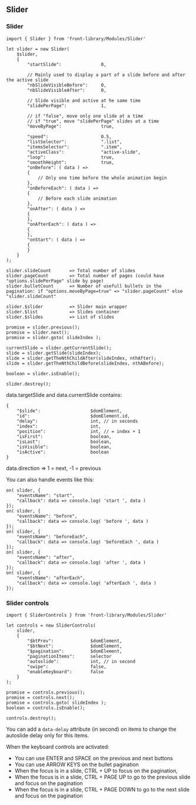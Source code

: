 ## Slider

### Slider

```
import { Slider } from 'front-library/Modules/Slider'

let slider = new Slider(
    $slider,
    {
        "startSlide":               0,

        // Mainly used to display a part of a slide before and after the active slide
        "nbSlideVisibleBefore":     0,
        "nbSlideVisibleAfter":      0,

        // Slide visible and active at he same time
        "slidePerPage":             1,

        // if "false", move only one slide at a time
        // if "true", move "slidePerPage" slides at a time
        "moveByPage":               true,

        "speed":                    0.5,
        "listSelector":             ".list",
        "itemsSelector":            ".item",
        "activeClass":              "active-slide",
        "loop":                     true,
        "smoothHeight":             true,
        "onBefore": ( data ) =>
        {
            // Only one time before the whole animation begin
        },
        "onBeforeEach": ( data ) =>
        {
            // Before each slide animation
        },
        "onAfter": ( data ) =>
        {
        },
        "onAfterEach": ( data ) =>
        {
        },
        "onStart": ( data ) =>
        {
        }
    }
);

slider.slideCount       => Total number of slides
slider.pageCount        => Total number of pages (could have "options.slidePerPage" slide by page)
slider.bulletCount      => Number of usefull bullets in the pagination: if "options.moveByPage=true" => "slider.pageCount" else "slider.slideCount"

slider.$slider          => Slider main wrapper
slider.$list            => Slides container
slider.$slides          => List of slides

promise = slider.previous();
promise = slider.next();
promise = slider.goto( slideIndex );

currentSlide = slider.getCurrentSlide();
slide = slider.getSlide(slideIndex);
slide = slider.getTheNthChildAfter(slideIndex, nthAfter);
slide = slider.getTheNthChildBefore(slideIndex, nthABefore);

boolean = slider.isEnable();

slider.destroy();
```

data.targetSlide and data.currentSlide contains:

```
{
    "$slide":                   $domElement,
    "id":                       $domElement.id,
    "delay":                    int, // in seconds
    "index":                    int,
    "position":                 int, // = index + 1
    "isFirst":                  boolean,
    "isLast":                   boolean,
    "isVisible":                boolean,
    "isActive":                 boolean
}
```

data.direction => 1 = next, -1 = previous


You can also handle events like this:

```
on( slider, {
    "eventsName": "start",
    "callback": data => console.log( 'start ', data )
});
on( slider, {
    "eventsName": "before",
    "callback": data => console.log( 'before ', data )
});
on( slider, {
    "eventsName": "beforeEach",
    "callback": data => console.log( 'beforeEach ', data )
});
on( slider, {
    "eventsName": "after",
    "callback": data => console.log( 'after ', data )
});
on( slider, {
    "eventsName": "afterEach",
    "callback": data => console.log( 'afterEach ', data )
});
```


### Slider controls

```
import { SliderControls } from 'front-library/Modules/Slider'

let controls = new SliderControls(
    slider,
    {
        "$btPrev":              $domElement,
        "$btNext":              $domElement,
        "$pagination":          $domElement,
        "paginationItems":      selector
        "autoslide":            int, // in second
        "swipe":                false,
        "enableKeyboard":       false
    }
);

promise = controls.previous();
promise = controls.next();
promise = controls.goto( slideIndex );
boolean = controls.isEnable();

controls.destroy();
```

You can add a `data-delay` attribute (in second) on items to change the autoslide delay only for this items.

When the keyboard controls are activated:

* You can use ENTER and SPACE on the previous and next buttons
* You can use ARROW KEYS on the bullet pagination
* When the focus is in a slide, CTRL + UP to focus on the pagination,
* When the focus is in a slide, CTRL + PAGE UP to go to the previous slide and focus on the pagination
* When the focus is in a slide, CTRL + PAGE DOWN to go to the next slide and focus on the pagination

